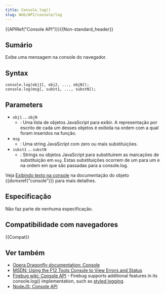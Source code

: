 ```yaml
---
title: Console.log()
slug: Web/API/console/log
---
```


{{APIRef("Console API")}}{{Non-standard_header}}

## Sumário

Exibe uma mensagem na console do navegador.

## Syntax

```
console.log(obj1[, obj2, ..., objN]);
console.log(msg[, subst1, ..., substN]);
```

## Parameters

- `obj1` ... `objN`
  - : Uma lista de objetos JavaScript para exibir. A representação por escrito de cada um desses objetos é exibida na ordem com a qual foram inseridos na função.
- `msg`
  - : Uma string JavaScript com zero ou mais substituições.
- `subst1` ... `substN`
  - : Strings ou objetos JavaScript para substituirem as marcações de substituição em `msg`. Estas substituições ocorrem de um para um e na ordem em que são passadas para a console.log.

Veja [Exibindo texto na console](/pt-BR/docs/DOM/console#Outputting_text_to_the_console) na documentação do objeto {{domxref("console")}} para mais detalhes.

## Especificação

Não faz parte de nenhuma especificação.

## Compatibilidade com navegadores

{{Compat}}

## Ver também

- [Opera Dragonfly documentation: Console](http://www.opera.com/dragonfly/documentation/console/)
- [MSDN: Using the F12 Tools Console to View Errors and Status](http://msdn.microsoft.com/library/gg589530)
- [Firebug wiki: Console API](http://getfirebug.com/wiki/index.php/Console_API) - Firebug supports additional features in its console.log() implementation, such as [styled logging](http://www.softwareishard.com/blog/firebug/firebug-tip-styled-logging/).
- [NodeJS: Console API](http://nodejs.org/docs/latest/api/console.html#console_console_log_data)
